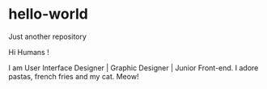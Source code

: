 # hello-world
Just another repository

Hi Humans !

I am User Interface Designer | Graphic Designer | Junior Front-end.
I adore pastas, french fries and my cat. Meow!
